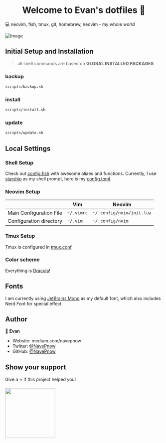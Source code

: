 <h1 align="center">Welcome to Evan's dotfiles 👋</h1>
💻 neovim, fish, tmux, git, homebrew, neovim - my whole world

![Image](https://user-images.githubusercontent.com/39482599/168496790-cd12b404-9c22-4d21-9b34-a04da5b380b6.png)

## Initial Setup and Installation

> all shell commands are based on **GLOBAL INSTALLED PACKAGES**

### backup

```bash
scripts/backup.sh
```

### install

```bash
scripts/install.sh
```

### update

```bash
scripts/update.sh
```

## Local Settings

### Shell Setup

Check out [config.fish](.config/fish/config.fish) with awesome aliaes and functions.
Currently, I use [starship](https://starship.rs) as my shell prompt, here is my [config.toml](.config/starship/config.toml).

### Neovim Setup

|                         | Vim        | Neovim                    |
| ----------------------- | ---------- | ------------------------- |
| Main Configuration File | `~/.vimrc` | `~/.config/nvim/init.lua` |
| Configuration directory | `~/.vim`   | `~/.config/nvim`          |

### Tmux Setup

Tmux is configured in [tmux.conf](.config/tmux/tmux.conf).

### Color scheme

Everything is [Dracula](https://draculatheme.com)!

## Fonts

I am currently using [JetBrains Mono](https://github.com/ryanoasis/nerd-fonts/tree/master/patched-fonts/JetBrainsMono) as my default font, which also includes Nerd Font for special effect.

## Author

👤 **Evan**

- Website: medium.com/navepnow
- Twitter: [@NavePnow](https://twitter.com/NavePnow)
- GitHub: [@NavePnow](https://github.com/NavePnow)

## Show your support

Give a ⭐️ if this project helped you!

<a href="https://www.patreon.com/NavePnow">
  <img src="https://c5.patreon.com/external/logo/become_a_patron_button@2x.png" width="160">
</a>
